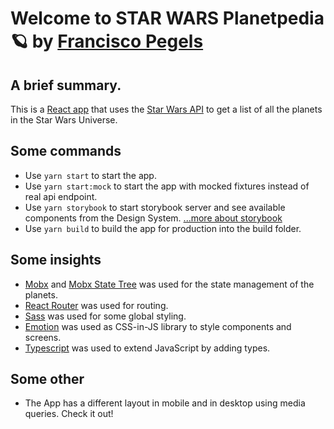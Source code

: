 # Welcome to STAR WARS Planetpedia🪐 by [Francisco Pegels](https://franpegels.appspot.com)

## A brief summary.

This is a [React app](https://reactjs.org/) that uses the [Star Wars API](https://swapi.dev/) to get a list of all the planets in the Star Wars Universe.

## Some commands

- Use `yarn start` to start the app.
- Use `yarn start:mock` to start the app with mocked fixtures instead of real api endpoint.
- Use `yarn storybook` to start storybook server and see available components from the Design System. [...more about storybook](https://storybook.js.org/docs/react/get-started/install)
- Use `yarn build` to build the app for production into the build folder.

## Some insights

- [Mobx](https://mobx.js.org) and [Mobx State Tree](https://mobx-state-tree.js.org) was used for the state management of the planets.
- [React Router](https://reacttraining.com/react-router/) was used for routing.
- [Sass](https://sass-lang.com/) was used for some global styling.
- [Emotion](https://emotion.sh/docs/introduction) was used as CSS-in-JS library to style components and screens.
- [Typescript](https://www.typescriptlang.org/) was used to extend JavaScript by adding types.

## Some other

- The App has a different layout in mobile and in desktop using media queries. Check it out!

